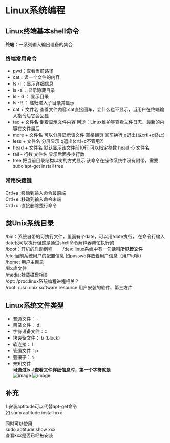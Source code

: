 # Linux系统编程  

## Linux终端基本shell命令  

**终端**：一系列输入输出设备的集合  

### 终端常用命令  

* pwd：查看当前路径  
* cat：读一个文件的内容
* ls -l ：显示详细信息
* ls -a ：显示隐藏目录
* ls - d ： 显示目录
* ls -R ： 递归进入子目录并显示  
* cat + 文件名 查看文件内容    cat直接回车，会什么也不显示，当用户在终端输入指令后它会回显
* tac + 文件名 倒着显示文件内容  用途：Linux维护等查看文件日志，最新的内容在文件最后  
* more + 文件名  可以分屏显示该文件  空格翻页 回车换行  q退出(或crtl+c终止)  
* less + 文件名  分屏显示  q退出(crtl+c不管用?)
* head + 文件名  默认显示该文件前10行 可以指定参数  head -5 文件名  
* tail - 行数 文件名  显示后面多少行数  
* tree  把当前目录结构以树的方式显示  该命令在操作系统中没有附带，需要sudo apt-get install tree  



### 常用快捷键  

Crtl+a :移动到输入命令最前端  
Crtl+e :移动到输入命令末端  
Crtl+u :直接删除整行命令  

## 类Unix系统目录  

/bin：系统自带的可执行文件，里面有个date，可以用/date执行， 在命令行输入date也可以执行但这是通过shell命令解释器帮忙执行的  
/boot：开机的启动例程　　
/dev: linux系统中有一句话叫**所见皆文件**  
/etc:当前系统用户的配置信息  如passwd存放着用户信息（用户id等）  
/home: 用户主目录  
/lib:库文件  
/media:挂载磁盘相关  
/opt:
/proc:linux系统编程进程相关？  
/root:
/usr: unix software resource  用户安装的软件、第三方库  

## Linux系统文件类型  

* 普通文件： -
* 目录文件： d 
* 字符设备文件：c  
* 块设备文件： b   (block)
* 软连接： l  
* 管道文件：p  
* 套接字： s  
* 未知文件  
**可通过ls -l查看文件详细信息时，第一个字符就是**  
![image](https://user-images.githubusercontent.com/58176267/156586847-e8978bf1-408e-4d4d-8b32-8279feca5fc3.png)
![image](https://user-images.githubusercontent.com/58176267/156586959-c07a67ae-62d3-40c8-9d15-d6ea2683a0b4.png)


## 补充  

1.安装aptitude可以代替apt-get命令  
如 sudo aptitude install xxx

同时可以使用  
sudo aptitude show xxx  
查看xxx是否已经被安装






